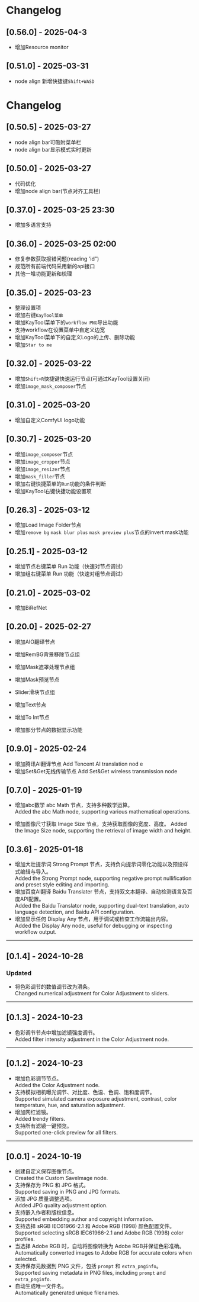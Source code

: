 # Changelog

## [0.56.0] - 2025-04-3
- 增加Resource monitor

## [0.51.0] - 2025-03-31
- node align 新增快捷键`Shift+WASD`

# Changelog
## [0.50.5] - 2025-03-27
- node align bar可吸附菜单栏
- node align bar显示模式实时更新


## [0.50.0] - 2025-03-27
- 代码优化
- 增加node align bar(节点对齐工具栏)

## [0.37.0] - 2025-03-25 23:30

- 增加多语言支持

## [0.36.0] - 2025-03-25 02:00

- 修复参数获取报错问题(reading 'id")
- 规范所有前端代码采用新的api接口
- 其他一堆功能更新和梳理


## [0.35.0] - 2025-03-23
- 整理设置项
- 增加右键`KayTool菜单`  
- 增加KayTool菜单下的`workflow PNG`导出功能
- 支持workflow在设置菜单中自定义边宽
- 增加KayTool菜单下的自定义Logo的上传、删除功能
- 增加`Star to me`

## [0.32.0] - 2025-03-22
- 增加`Shift+R`快捷键快速运行节点(可通过KayTool设置关闭)
- 增加`image_mask_composer`节点

## [0.31.0] - 2025-03-20
- 增加自定义ComfyUI logo功能

## [0.30.7] - 2025-03-20

- 增加`image_composer`节点
- 增加`image_cropper`节点
- 增加`image_resizer`节点
- 增加`mask_filler`节点
- 增加右键快捷菜单的`Run`功能的条件判断
- 增加KayTool右键快捷功能设置项


## [0.26.3] - 2025-03-12

- 增加Load Image Folder节点
- 增加`remove bg` `mask blur plus` `mask preview plus`节点的invert mask功能

## [0.25.1] - 2025-03-12

- 增加节点右键菜单 Run 功能（快速对节点调试）
- 增加组右键菜单 Run 功能（快速对组节点调试）

## [0.21.0] - 2025-03-02

- 增加BiRefNet

## [0.20.0] - 2025-02-27

- 增加AIO翻译节点

- 增加RemBG背景移除节点组

- 增加Mask遮罩处理节点组

- 增加Mask预览节点

- Slider滑块节点组

- 增加Text节点

- 增加To Int节点

- 增加部分节点的数据显示功能

## [0.9.0] - 2025-02-24

- 增加腾讯AI翻译节点
  Add Tencent AI translation nod
  e
- 增加Set&Get无线传输节点
  Add Set&Get wireless transmission node


## [0.7.0] - 2025-01-19

- 增加abc数学 abc Math 节点，支持多种数学运算。  
  Added the abc Math node, supporting various mathematical operations.
  
- 增加图像尺寸获取 Image Size 节点，支持获取图像的宽度、高度。
  Added the Image Size node, supporting the retrieval of image width and height.  


## [0.3.6] - 2025-01-18

- 增加大壮提示词 Strong Prompt 节点，支持负向提示词零化功能以及预设样式编辑与导入。  
  Added the Strong Prompt node, supporting negative prompt nullification and preset style editing and importing.  
- 增加百度AI翻译 Baidu Translater 节点，支持双文本翻译、自动检测语言及百度API配置。  
  Added the Baidu Translator node, supporting dual-text translation, auto language detection, and Baidu API configuration.  
- 增加显示任何 Display Any 节点，用于调试或检查工作流输出内容。  
  Added the Display Any node, useful for debugging or inspecting workflow output.  

---

## [0.1.4] - 2024-10-28
### Updated
- 将色彩调节的数值调节改为滑条。  
  Changed numerical adjustment for Color Adjustment to sliders.  

---

## [0.1.3] - 2024-10-23

- 色彩调节节点中增加滤镜强度调节。  
  Added filter intensity adjustment in the Color Adjustment node.  

---

## [0.1.2] - 2024-10-23

- 增加色彩调节节点。  
  Added the Color Adjustment node.  
- 支持模拟相机曝光调节、对比度、色温、色调、饱和度调节。  
  Supported simulated camera exposure adjustment, contrast, color temperature, hue, and saturation adjustment.  
- 增加网红滤镜。  
  Added trendy filters.  
- 支持所有滤镜一键预览。  
  Supported one-click preview for all filters.  

---

## [0.0.1] - 2024-10-19

- 创建自定义保存图像节点。  
  Created the Custom SaveImage node.  
- 支持保存为 PNG 和 JPG 格式。  
  Supported saving in PNG and JPG formats.  
- 添加 JPG 质量调整选项。  
  Added JPG quality adjustment option.  
- 支持嵌入作者和版权信息。  
  Supported embedding author and copyright information.  
- 支持选择 sRGB IEC61966-2.1 和 Adobe RGB (1998) 颜色配置文件。  
  Supported selecting sRGB IEC61966-2.1 and Adobe RGB (1998) color profiles.  
- 当选择 Adobe RGB 时，自动将图像转换为 Adobe RGB并保证色彩准确。  
  Automatically converted images to Adobe RGB for accurate colors when selected.  
- 支持保存元数据到 PNG 文件，包括 `prompt` 和 `extra_pnginfo`。  
  Supported saving metadata in PNG files, including `prompt` and `extra_pnginfo`.  
- 自动生成唯一文件名。  
  Automatically generated unique filenames.  
